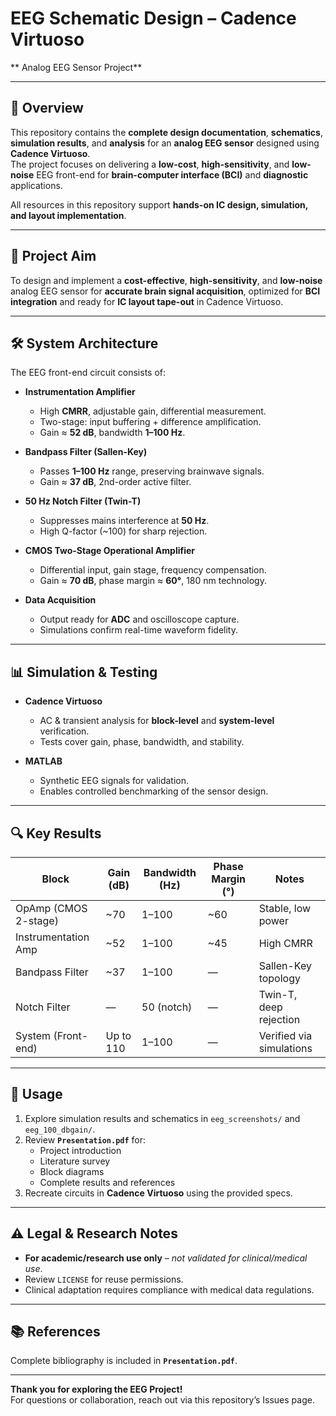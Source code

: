 # EEG Schematic Design – Cadence Virtuoso  
** Analog EEG Sensor Project**

---

## 📌 Overview

This repository contains the **complete design documentation**, **schematics**, **simulation results**, and **analysis** for an **analog EEG sensor** designed using **Cadence Virtuoso**.  
The project focuses on delivering a **low-cost**, **high-sensitivity**, and **low-noise** EEG front-end for **brain-computer interface (BCI)** and **diagnostic** applications.

All resources in this repository support **hands-on IC design, simulation, and layout implementation**.


---

## 🎯 Project Aim

To design and implement a **cost-effective**, **high-sensitivity**, and **low-noise** analog EEG sensor for **accurate brain signal acquisition**, optimized for **BCI integration** and ready for **IC layout tape-out** in Cadence Virtuoso.

---

## 🛠 System Architecture

The EEG front-end circuit consists of:

- **Instrumentation Amplifier**  
  - High **CMRR**, adjustable gain, differential measurement.  
  - Two-stage: input buffering + difference amplification.  
  - Gain ≈ **52 dB**, bandwidth **1–100 Hz**.

- **Bandpass Filter (Sallen-Key)**  
  - Passes **1–100 Hz** range, preserving brainwave signals.  
  - Gain ≈ **37 dB**, 2nd-order active filter.

- **50 Hz Notch Filter (Twin-T)**  
  - Suppresses mains interference at **50 Hz**.  
  - High Q-factor (~100) for sharp rejection.

- **CMOS Two-Stage Operational Amplifier**  
  - Differential input, gain stage, frequency compensation.  
  - Gain ≈ **70 dB**, phase margin ≈ **60°**, 180 nm technology.

- **Data Acquisition**  
  - Output ready for **ADC** and oscilloscope capture.  
  - Simulations confirm real-time waveform fidelity.

---

## 📊 Simulation & Testing

- **Cadence Virtuoso**  
  - AC & transient analysis for **block-level** and **system-level** verification.  
  - Tests cover gain, phase, bandwidth, and stability.

- **MATLAB**  
  - Synthetic EEG signals for validation.  
  - Enables controlled benchmarking of the sensor design.

---

## 🔍 Key Results

| Block                  | Gain (dB) | Bandwidth (Hz) | Phase Margin (°) | Notes                    |
|------------------------|-----------|----------------|------------------|--------------------------|
| OpAmp (CMOS 2-stage)   | ~70       | 1–100          | ~60              | Stable, low power        |
| Instrumentation Amp    | ~52       | 1–100          | ~45              | High CMRR                |
| Bandpass Filter        | ~37       | 1–100          | —                | Sallen-Key topology      |
| Notch Filter           | —         | 50 (notch)     | —                | Twin-T, deep rejection   |
| System (Front-end)     | Up to 110 | 1–100          | —                | Verified via simulations |

---

## 🚀 Usage

1. Explore simulation results and schematics in `eeg_screenshots/` and `eeg_100_dbgain/`.
2. Review **`Presentation.pdf`** for:
   - Project introduction
   - Literature survey
   - Block diagrams
   - Complete results and references
3. Recreate circuits in **Cadence Virtuoso** using the provided specs.

---

## ⚠ Legal & Research Notes

- **For academic/research use only** – *not validated for clinical/medical use*.  
- Review `LICENSE` for reuse permissions.  
- Clinical adaptation requires compliance with medical data regulations.

---

## 📚 References

Complete bibliography is included in **`Presentation.pdf`**.

---

**Thank you for exploring the EEG Project!**  
For questions or collaboration, reach out via this repository’s Issues page.


